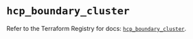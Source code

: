 # `hcp_boundary_cluster`

Refer to the Terraform Registry for docs: [`hcp_boundary_cluster`](https://registry.terraform.io/providers/hashicorp/hcp/0.90.0/docs/resources/boundary_cluster).
